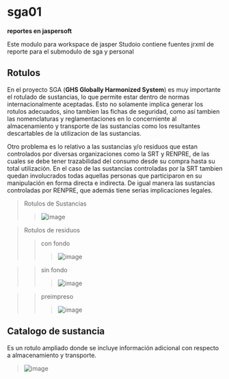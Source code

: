 # sga01
**reportes en jaspersoft**

Este modulo para workspace de jasper Studoio contiene fuentes jrxml de reporte para el submodulo de sga y personal

## Rotulos
En el proyecto SGA (**GHS Globally Harmonized System**) es muy importante el rotulado de sustancias, lo que permite estar dentro de normas internacionalmente 
aceptadas. Esto no solamente implica generar los rotulos adecuados, sino tambien las fichas de seguridad, como así tambien las 
nomenclaturas y reglamentaciones en lo concerniente al almacenamiento y transporte de las sustancias como los resultantes 
descartables de la utilizacion de las sustancias.

Otro problema es lo relativo a las sustancias y/o residuos  que estan controlados por diversas organizaciones como la SRT y RENPRE,
de las cuales se debe tener trazabilidad del consumo desde su compra hasta su total utilización. En el caso de las sustancias 
controladas por la SRT tambien quedan involucrados todas aquellas personas que participaron en su manipulación en forma directa 
e indirecta. De igual manera las sustancias controladas por RENPRE, que además tiene serias implicaciones legales.

> Rotulos de Sustancias
>> ![image](https://user-images.githubusercontent.com/5493036/191299682-bff77bd5-017b-4321-8b65-af0ad8f8dee1.png)

> Rotulos de residuos
>> con fondo
>>> ![image](https://user-images.githubusercontent.com/5493036/191298621-1275c1e1-dd4d-415b-9d34-c88b740b83f1.png)

>> sin fondo
>>> ![image](https://user-images.githubusercontent.com/5493036/191298855-6dbdda0e-f3dc-4a2f-ba75-8cb57caed876.png)

>> preimpreso
>>> ![image](https://user-images.githubusercontent.com/5493036/191299212-92efad98-4fbc-4e88-a3ea-57ad8834e55e.png)


## Catalogo de sustancia
Es un rotulo ampliado donde se incluye información adicional con respecto a almacenamiento y transporte.
>![image](https://user-images.githubusercontent.com/5493036/191306492-b07a2703-ba47-49f6-a49d-263d32a3ed7a.png)
